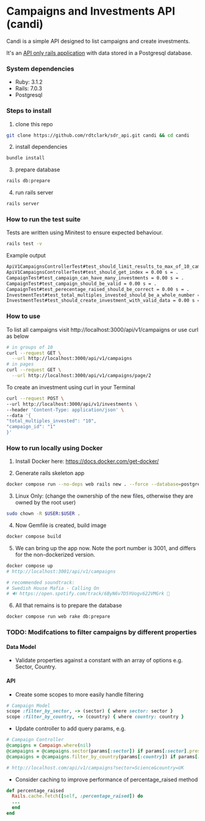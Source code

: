 # Campaigns and Investments API (candi)

Candi is a simple API designed to list campaigns and create investments.

It's an [API only rails application](https://guides.rubyonrails.org/api_app.html) with data stored in a Postgresql database.

### System dependencies

* Ruby: 3.1.2
* Rails: 7.0.3 
* Postgresql

### Steps to install

1. clone this repo 
```bash
git clone https://github.com/rdtclark/sdr_api.git candi && cd candi
```
2. install dependencies
```bash
bundle install
```
3. prepare database
```bash
rails db:prepare
```
4. run rails server
```bash
rails server
```
### How to run the test suite
Tests are written using Minitest to ensure expected behaviour.
```bash
rails test -v
```
Example output
```bash
ApiV1CampaignsControllerTest#test_should_limit_results_to_max_of_10_campaigns_per_request = 0.22 s = .
ApiV1CampaignsControllerTest#test_should_get_index = 0.00 s = .
CampaignTest#test_campaign_can_have_many_investments = 0.00 s = .
CampaignTest#test_campaign_should_be_valid = 0.00 s = .
CampaignTest#test_perecentage_raised_should_be_correct = 0.00 s = .
InvestmentTest#test_total_multiples_invested_should_be_a_whole_number = 0.00 s = .
InvestmentTest#test_should_create_investment_with_valid_data = 0.00 s = .
```

### How to use
To list all campaigns visit http://localhost:3000/api/v1/campaigns or use curl as below
```bash
# in groups of 10
curl --request GET \
  --url http://localhost:3000/api/v1/campaigns
# in pages
curl --request GET \
  --url http://localhost:3000/api/v1/campaigns/page/2
```
To create an investment using curl in your Terminal
```bash
curl --request POST \
--url http://localhost:3000/api/v1/investments \
--header 'Content-Type: application/json' \
--data '{
"total_multiples_invested": "10",
"campaign_id": "1"
}'
```

### How to run locally using Docker

1. Install Docker here: https://docs.docker.com/get-docker/

2. Generate rails skeleton app
  ```bash
  docker compose run --no-deps web rails new . --force --database=postgresql
  ```
3. Linux Only: (change the ownership of the new files, otherwise they are owned by the root user)
  ```bash
  sudo chown -R $USER:$USER .
  ```
4. Now Gemfile is created, build image
  ```bash
  docker compose build
  ```
5. We can bring up the app now. Note the port number is 3001, and differs for the non-dockerized version.
  ```bash
  docker compose up
  # http://localhost:3001/api/v1/campaigns

  # recommended soundtrack: 
  # Swedish House Mafia - Calling On 
  # 🔊 https://open.spotify.com/track/6ByN6v7D5YUogv622VMGrk 🥁
  ```
6. All that remains is to prepare the database
  ```bash
  docker compose run web rake db:prepare
  ```

### TODO: Modifcations to filter campaigns by different properties 

#### Data Model
* Validate properties against a constant with an array of options e.g. Sector, Country.

#### API
* Create some scopes to more easily handle filtering
```ruby
# Campaign Model
scope :filter_by_sector, -> (sector) { where sector: sector }
scope :filter_by_country, -> (country) { where country: country }
```
* Update controller to add query params, e.g.
```ruby
# Campaign Controller
@campigns = Campaign.where(nil)
@campaigns = @campaigns.sector(params[:sector]) if params[:sector].present?
@campaigns = @campaigns.filter_by_country(params[:country]) if params[:country].present?

# http://localhost.com/api/v1/campaigns?sector=Science&country=UK
```
* Consider caching to improve performance of percentage_raised method 
```ruby
def percentage_raised
  Rails.cache.fetch([self, :percentage_raised]) do
  ...
  end
end
```
